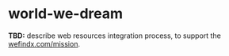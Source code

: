 # world-we-dream

**TBD:** describe web resources integration process, to support the [wefindx.com/mission](https://wefindx.com/mission/).
